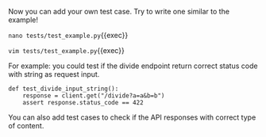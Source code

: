 Now you can add your own test case. Try to write one similar to the example!

`nano tests/test_example.py`{{exec}}

`vim tests/test_example.py`{{exec}}

For example: you could test if the divide endpoint return correct status code with string as request input.

```
def test_divide_input_string():
    response = client.get("/divide?a=a&b=b")
    assert response.status_code == 422
``` 

You can also add test cases to check if the API responses with correct type of content.


